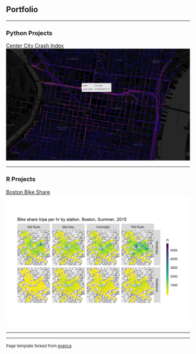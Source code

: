 ## Portfolio

---

### Python Projects

[Center City Crash Index](/portfolio_materials/crash_index.html)
<img src="images/crash_index.png?raw=true"/>

---

### R Projects

[Boston Bike Share](/portfolio_materials/Dodson_Ben_Bike_Share.html)
<img src="images/bike_share.png?raw=true"/>

---




---
<p style="font-size:11px">Page template forked from <a href="https://github.com/evanca/quick-portfolio">evanca</a></p>
<!-- Remove above link if you don't want to attibute -->
